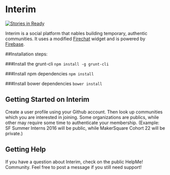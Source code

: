 # Interim
[![Stories in Ready](https://badge.waffle.io/interim-dev/interim.png?label=ready&title=Ready)](https://waffle.io/interim-dev/interim)

Interim is a social platform that nables building temporary, authentic communities.
It uses a modified  [Firechat](https://firechat.firebaseapp.com/) widget and is powered by [Firebase](https://www.firebase.com/?utm_source=firechat).


##Installation steps:

###Install the grunt-cli
  `npm install -g grunt-cli`

###Install npm dependencies
  `npm install`

###Install bower dependencies
  `bower install`


## Getting Started on Interim

Create a user profile using your Github account. Then look up communities which you are interested
in joining. Some organizations are publics, while other may require some time to authenticate your
membership. (Example: SF Summer Interns 2016 will be public, while MakerSquare Cohort 22 will be private.)

## Getting Help

If you have a question about Interim, check on the public HelpMe! Community. Feel free to post a
message if you still need support!


